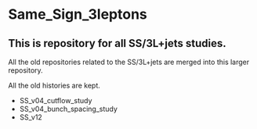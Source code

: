 # Same_Sign_3leptons
## This is repository for all SS/3L+jets studies.
All the old repositories related to the SS/3L+jets are merged into this larger repository.

All the old histories are kept.

* SS_v04_cutflow_study
* SS_v04_bunch_spacing_study
* SS_v12
